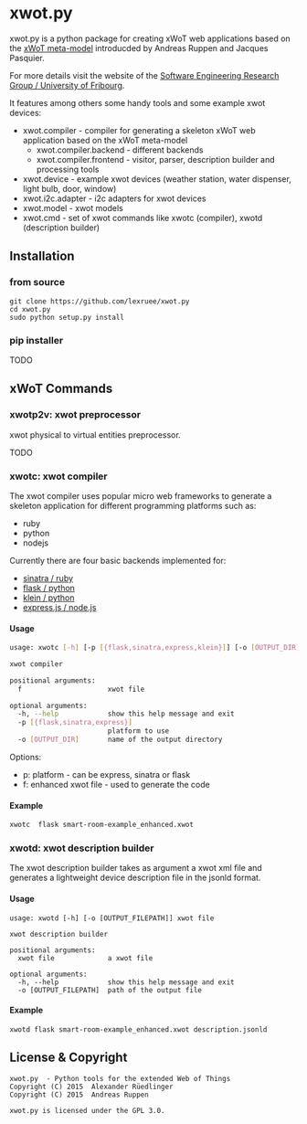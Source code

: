 # xwot.py

xwot.py is a python package for creating xWoT web applications based on the [xWoT meta-model](http://diuf.unifr.ch/drupal/sites/diuf.unifr.ch.drupal.softeng/files/file/publications/ruppena/meta-model.pdf)
introducded by Andreas Ruppen and Jacques Pasquier.

For more details visit the website of the [Software Engineering Research Group / University of Fribourg](https://diuf.unifr.ch/drupal/softeng/).

It features among others some handy tools and some example xwot devices:
 * xwot.compiler - compiler for generating a skeleton xWoT web application based on the xWoT meta-model
   * xwot.compiler.backend - different backends
   * xwot.compiler.frontend - visitor, parser, description builder and processing tools
 * xwot.device - example xwot devices (weather station, water dispenser, light bulb, door, window)
 * xwot.i2c.adapter - i2c adapters for xwot devices
 * xwot.model - xwot models
 * xwot.cmd - set of xwot commands like xwotc (compiler), xwotd (description builder)



## Installation

### from source
```
git clone https://github.com/lexruee/xwot.py
cd xwot.py
sudo python setup.py install
```

### pip installer

TODO

## xWoT Commands

### xwotp2v: xwot preprocessor
xwot physical to virtual entities preprocessor.

TODO

### xwotc: xwot compiler
The xwot compiler uses popular micro web frameworks to generate a skeleton application
for different programming platforms such as:

 * ruby
 * python
 * nodejs

Currently there are four basic backends implemented for:

 * [sinatra / ruby](http://www.sinatrarb.com/)
 * [flask / python](http://flask.pocoo.org/)
 * [klein / python](http://klein.readthedocs.org/)
 * [express.js / node.js](http://expressjs.com/)

#### Usage

```bash
usage: xwotc [-h] [-p [{flask,sinatra,express,klein}]] [-o [OUTPUT_DIR]] f

xwot compiler

positional arguments:
  f                     xwot file

optional arguments:
  -h, --help            show this help message and exit
  -p [{flask,sinatra,express}]
                        platform to use
  -o [OUTPUT_DIR]       name of the output directory

```

Options:

 * p: platform - can be express, sinatra or flask
 * f: enhanced xwot file - used to generate the code

#### Example

```bash
xwotc  flask smart-room-example_enhanced.xwot

```


### xwotd: xwot description builder
The xwot description builder takes as argument a xwot xml file and generates a lightweight
device description file in the jsonld format.

#### Usage
```
usage: xwotd [-h] [-o [OUTPUT_FILEPATH]] xwot file

xwot description builder

positional arguments:
  xwot file             a xwot file

optional arguments:
  -h, --help            show this help message and exit
  -o [OUTPUT_FILEPATH]  path of the output file

```


#### Example

```
xwotd flask smart-room-example_enhanced.xwot description.jsonld
```


## License & Copyright

```
xwot.py  - Python tools for the extended Web of Things
Copyright (C) 2015  Alexander Rüedlinger
Copyright (C) 2015  Andreas Ruppen

xwot.py is licensed under the GPL 3.0.

```
